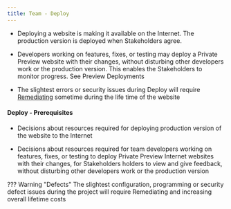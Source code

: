 ```yaml
---
title: Team - Deploy
---
```


- Deploying a website is making it available on the Internet. The production version is deployed when Stakeholders agree.

- Developers working on features, fixes, or testing may deploy a Private Preview website with their changes, without disturbing other developers work or the production version. This enables the Stakeholders to monitor progress. See Preview Deployments

- The slightest errors or security issues during Deploy will require [Remediating](../Support/defect_remediation_cost.md) sometime during the life time of the website

#### Deploy - Prerequisites

- Decisions about resources required for deploying production version of the website to the Internet

- Decisions about resources required for team developers working on features, fixes, or testing to deploy Private Preview Internet websites with their changes, for Stakeholders holders to view and give feedback, without disturbing other developers work or the production version


??? Warning "Defects"
	The slightest configuration, programming or security defect issues during the project will require Remediating and increasing overall lifetime costs 
